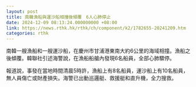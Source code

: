 ```yaml
---
layout: post
title: 南韓漁船與運沙船相撞後傾覆　6人心肺停止
date: 2024-12-09 08:13:24.000000000 +08:00
link: https://news.rthk.hk/rthk/ch/component/k2/1782655-20241209.htm
categories: rthk
---
```


南韓一艘漁船和一艘運沙船，在慶州市甘浦港東南大約6公里的海域相撞。漁船之後傾覆。韓聯社引述海警說，在漁船船艙內發現6名船員，全部心肺驟停。

報道說，事發在當地時間清晨5時許，漁船上有8名船員，運沙船上有10名船員，無人員傷亡或財產損失。海警已出動巡邏艇、救援艇和直升機，全力搜救。
